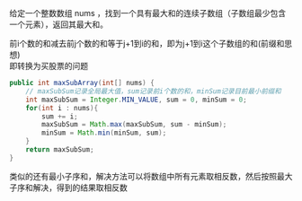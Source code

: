 给定一个整数数组 nums ，找到一个具有最大和的连续子数组（子数组最少包含一个元素），返回其最大和。

前i个数的和减去前j个数的和等于j+1到i的和，即为j+1到i这个子数组的和(前缀和思想)  
即转换为买股票的问题

```Java
public int maxSubArray(int[] nums) {
    // maxSubSum记录全局最大值，sum记录前i个数的和，minSum记录目前最小前缀和
    int maxSubSum = Integer.MIN_VALUE, sum = 0, minSum = 0;
    for(int i : nums){
        sum += i;
        maxSubSum = Math.max(maxSubSum, sum - minSum);
        minSum = Math.min(minSum, sum);
    }
    return maxSubSum;
}
```

类似的还有最小子序和，解决方法可以将数组中所有元素取相反数，然后按照最大子序和解决，得到的结果取相反数